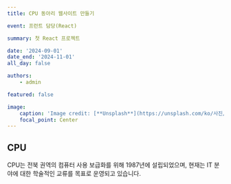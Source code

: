 ```yaml
---
title: CPU 동아리 웹사이트 만들기

event: 프런트 담당(React)

summary: 첫 React 프로젝트

date: '2024-09-01'
date_end: '2024-11-01'
all_day: false

authors:
    - admin

featured: false

image:
    caption: 'Image credit: [**Unsplash**](https://unsplash.com/ko/사진/컴퓨터-모니터-앞-의자에-앉아-있는-사람들-Fa9b57hffnM)'
    focal_point: Center
---
```


## CPU
CPU는 전북 권역의 컴퓨터 사용 보급화를 위해 1987년에 설립되었으며,
현재는 IT 분야에 대한 학술적인 교류를 목표로 운영되고 있습니다.


